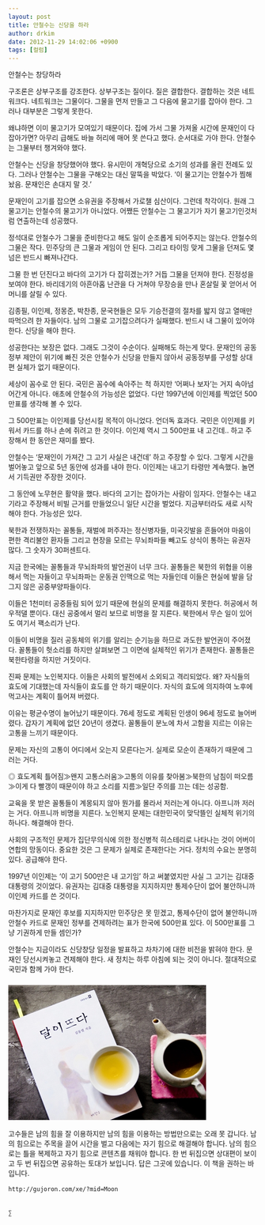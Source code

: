 ```yaml
---
layout: post
title: 안철수는 신당을 하라
author: drkim
date: 2012-11-29 14:02:06 +0900
tags: [컬럼]
---
```

 안철수는 창당하라 

 구조론은 상부구조를 강조한다. 상부구조는 질이다. 질은 결합한다. 결합하는 것은 네트워크다. 네트워크는 그물이다. 그물을 먼저 만들고 그 다음에 물고기를 잡아야 한다. 그러나 대부분은 그렇게 못한다. 

 왜냐하면 이미 물고기가 모여있기 때문이다. 집에 가서 그물 가져올 시간에 문재인이 다 잡아가면? 아무리 급해도 바늘 허리에 매어 못 쓴다고 했다. 순서대로 가야 한다. 안철수는 그물부터 챙겨와야 했다. 

 안철수는 신당을 창당했어야 했다. 유시민이 개혁당으로 소기의 성과를 올린 전례도 있다. 그러나 안철수는 그물을 구해오는 대신 말뚝을 박았다. ‘이 물고기는 안철수가 찜해놨음. 문재인은 손대지 말 것.’ 

 문재인이 고기를 잡으면 소유권을 주장해서 가로챌 심산이다. 그런데 착각이다. 원래 그 물고기는 안철수의 물고기가 아니었다. 어쨌든 안철수는 그 물고기가 자기 물고기인것처럼 연출하는데 성공했다. 

 정석대로 안철수가 그물을 준비한다고 해도 일이 순조롭게 되어주지는 않는다. 안철수의 그물은 작다. 민주당의 큰 그물과 게임이 안 된다. 그리고 타이밍 맞게 그물을 던져도 몇 넘은 반드시 빠져나간다. 

 그물 한 번 던진다고 바다의 고기가 다 잡히겠는가? 거듭 그물을 던져야 한다. 진정성을 보여야 한다. 바리데기의 아흔아홉 난관을 다 거쳐야 무장승을 만나 혼살릴 꽃 얻어서 어머니를 살릴 수 있다. 

 김종필, 이인제, 정몽준, 박찬종, 문국현들은 모두 기승전결의 절차를 밟지 않고 열매만 따먹으려 한 자들이다. 남의 그물로 고기잡으려다가 실패했다. 반드시 내 그물이 있어야 한다. 신당을 해야 한다. 

 성공한다는 보장은 없다. 그래도 그것이 수순이다. 실패해도 하는게 맞다. 문재인의 공동정부 제안이 위기에 빠진 것은 안철수가 신당을 만들지 않아서 공동정부를 구성할 상대편 실체가 없기 때문이다. 

 세상이 꼼수로 안 된다. 국민은 꼼수에 속아주는 척 하지만 ‘어쩌나 보자’는 거지 속아넘어간게 아니다. 애초에 안철수의 가능성은 없었다. 다만 1997년에 이인제를 찍었던 500만표를 생각해 볼 수 있다. 

 그 500만표는 이인제를 당선시킬 목적이 아니었다. 언더독 효과다. 국민은 이인제를 키워서 카드를 하나 손에 쥐려고 한 것이다. 이인제 역시 그 500만표 내 고긴데.. 하고 주장해서 한 동안은 재미를 봤다. 

 안철수는 ‘문재인이 가져간 그 고기 사실은 내건데’ 하고 주장할 수 있다. 그렇게 시간을 벌어놓고 앞으로 5년 동안에 성과를 내야 한다. 이인제는 내고기 타령만 계속했다. 놀면서 기득권만 주장한 것이다. 

 그 동안에 노무현은 활약을 했다. 바다의 고기는 잡아가는 사람이 임자다. 안철수는 내고기라고 주장해서 비빌 근거를 만들었으니 일단 시간을 벌었다. 지금부터라도 새로 시작해야 한다. 가능성은 있다. 

 북한과 전쟁하자는 꼴통들, 재벌에 퍼주자는 정신병자들, 미국깃발을 흔들어야 마음이 편한 격리불안 환자들 그리고 현장을 모르는 무뇌좌파들 빼고도 상식이 통하는 유권자 많다. 그 숫자가 30퍼센트다. 

 지금 한국에는 꼴통들과 무뇌좌파의 발언권이 너무 크다. 꼴통들은 북한의 위협을 이용해서 먹는 자들이고 무뇌좌파는 운동권 인맥으로 먹는 자들인데 이들은 현실에 발을 담그지 않은 공중부양파들이다. 

 이들은 1천미터 공중들림 되어 있기 때문에 현실의 문제를 해결하지 못한다. 허공에서 허우적댈 뿐이다. 대신 공중에서 멀리 보므로 비명을 잘 지른다. 북한에서 무슨 일이 있어도 여기서 꽥소리가 난다. 

 이들이 비명을 질러 공동체의 위기를 알리는 순기능을 하므로 과도한 발언권이 주어졌다. 꼴통들이 헛소리를 하지만 살펴보면 그 이면에 실체적인 위기가 존재한다. 꼴통들은 북한타령을 하지만 거짓이다. 

 진짜 문제는 노인복지다. 이들은 사회의 발전에서 소외되고 격리되었다. 왜? 자식들의 효도에 기대했는데 자식들이 효도를 안 하기 때문이다. 자식의 효도에 의지하여 노후에 먹고사는 계획이 틀어져 버렸다. 

 이유는 평균수명이 늘어났기 때문이다. 76세 정도로 계획된 인생이 96세 정도로 늘어버렸다. 갑자기 계획에 없던 20년이 생겼다. 꼴통들이 분노에 차서 고함을 지르는 이유는 고통을 느끼기 때문이다. 

 문제는 자신의 고통이 어디에서 오는지 모른다는거. 실제로 모순이 존재하기 때문에 그러는 거다. 

 ◎ 효도계획 틀어짐≫왠지 고통스러움≫고통의 이유를 찾아봄≫북한의 남침이 떠오름≫이게 다 빨갱이 때문이야 하고 소리를 지름≫일단 주의를 끄는 데는 성공함. 

 교육을 못 받은 꼴통들이 계몽되지 않아 뭔가를 몰라서 저러는게 아니다. 아프니까 저러는 거다. 아프니까 비명을 지른다. 노인복지 문제는 대한민국이 맞닥뜰인 실체적 위기의 하나다. 해결해야 한다. 

 사회의 구조적인 문제가 집단무의식에 의한 정신병적 히스테리로 나타나는 것이 어버이 연합의 망동이다. 중요한 것은 그 문제가 실제로 존재한다는 거다. 정치의 수요는 분명히 있다. 공급해야 한다. 

 1997년 이인제는 ‘이 고기 500만은 내 고기임’ 하고 써붙였지만 사실 그 고기는 김대중 대통령의 것이었다. 유권자는 김대중 대통령을 지지하지만 통제수단이 없어 불안하니까 이인제 카드를 쓴 것이다. 

 마찬가지로 문재인 후보를 지지하지만 민주당은 못 믿겠고, 통제수단이 없어 불안하니까 안철수 카드로 문재인 정부를 견제하려는 표가 한국에 500만표 있다. 이 500만표를 그냥 기권하게 만들 셈인가? 

 안철수는 지금이라도 신당창당 일정을 발표하고 차차기에 대한 비전을 밝혀야 한다. 문재인 당선시켜놓고 견제해야 한다. 새 정치는 하루 아침에 되는 것이 아니다. 절대적으로 국민과 함께 가야 한다. 



 ###


  





  ![](/files/attach/images/198/187/283/345678.jpg) 
  
  
   고수들은 남의 힘을 잘 이용하지만 남의 힘을 이용하는 방법만으로는 오래 못 갑니다. 남의 힘으로는 주목을 끌어 시간을 벌고 다음에는 자기 힘으로 해결해야 합니다. 남의 힘으로는 틀을 복제하고 자기 힘으로 콘텐츠를 채워야 합니다. 한 번 뒤집으면 상대편이 보이고 두 번 뒤집으면 공유하는 토대가 보입니다. 답은 그곳에 있습니다. 이 책을 권하는 바입니다. 
  
  
  
  
  
  
  
  
  
  
  
    http://gujoron.com/xe/?mid=Moon 
  
  
    ∑ 
  
  
  
  
  
  
  
  
  
  
  
  
  
  
  
  
  
  
  
  
  
